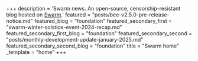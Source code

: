 +++
description = 'Swarm news. An open-source, censorship-resistant blog hosted on [Swarm](https://www.ethswarm.org/ "Swarm").'
featured = "posts/bee-v2.5.0-pre-release-notice.md"
featured_blog = "foundation"
featured_secondary_first = "swarm-winter-solstice-event-2024-recap.md"
featured_secondary_first_blog = "foundation"
featured_secondary_second = "posts/monthly-development-update-january-2025.md"
featured_secondary_second_blog = "foundation"
title = "Swarm home"
_template = "home"
+++
